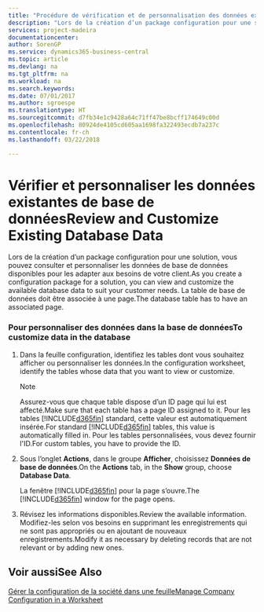 ```yaml
---
title: "Procédure de vérification et de personnalisation des données existantes de base de données | Microsoft Docs"
description: "Lors de la création d’un package configuration pour une solution, vous pouvez consulter et personnaliser les données de base de données disponibles pour les adapter aux besoins de votre client. La table de base de données doit être associée à une page."
services: project-madeira
documentationcenter: 
author: SorenGP
ms.service: dynamics365-business-central
ms.topic: article
ms.devlang: na
ms.tgt_pltfrm: na
ms.workload: na
ms.search.keywords: 
ms.date: 07/01/2017
ms.author: sgroespe
ms.translationtype: HT
ms.sourcegitcommit: d7fb34e1c9428a64c71ff47be8bcff174649c00d
ms.openlocfilehash: 80924de4105cd605aa1698fa322493ecdb7a237c
ms.contentlocale: fr-ch
ms.lasthandoff: 03/22/2018

---
```

# <a name="review-and-customize-existing-database-data"></a><span data-ttu-id="7efe6-104">Vérifier et personnaliser les données existantes de base de données</span><span class="sxs-lookup"><span data-stu-id="7efe6-104">Review and Customize Existing Database Data</span></span>
<span data-ttu-id="7efe6-105">Lors de la création d’un package configuration pour une solution, vous pouvez consulter et personnaliser les données de base de données disponibles pour les adapter aux besoins de votre client.</span><span class="sxs-lookup"><span data-stu-id="7efe6-105">As you create a configuration package for a solution, you can view and customize the available database data to suit your customer needs.</span></span> <span data-ttu-id="7efe6-106">La table de base de données doit être associée à une page.</span><span class="sxs-lookup"><span data-stu-id="7efe6-106">The database table has to have an associated page.</span></span>  

### <a name="to-customize-data-in-the-database"></a><span data-ttu-id="7efe6-107">Pour personnaliser des données dans la base de données</span><span class="sxs-lookup"><span data-stu-id="7efe6-107">To customize data in the database</span></span>  

1.  <span data-ttu-id="7efe6-108">Dans la feuille configuration, identifiez les tables dont vous souhaitez afficher ou personnaliser les données.</span><span class="sxs-lookup"><span data-stu-id="7efe6-108">In the configuration worksheet, identify the tables whose data that you want to view or customize.</span></span>  

    > [!NOTE]  
    >  <span data-ttu-id="7efe6-109">Assurez-vous que chaque table dispose d’un ID page qui lui est affecté.</span><span class="sxs-lookup"><span data-stu-id="7efe6-109">Make sure that each table has a page ID assigned to it.</span></span> <span data-ttu-id="7efe6-110">Pour les tables [!INCLUDE[d365fin](includes/d365fin_md.md)] standard, cette valeur est automatiquement insérée.</span><span class="sxs-lookup"><span data-stu-id="7efe6-110">For standard [!INCLUDE[d365fin](includes/d365fin_md.md)] tables, this value is automatically filled in.</span></span> <span data-ttu-id="7efe6-111">Pour les tables personnalisées, vous devez fournir l'ID.</span><span class="sxs-lookup"><span data-stu-id="7efe6-111">For custom tables, you have to provide the ID.</span></span>  

2.  <span data-ttu-id="7efe6-112">Sous l’onglet **Actions**, dans le groupe **Afficher**, choisissez **Données de base de données**.</span><span class="sxs-lookup"><span data-stu-id="7efe6-112">On the **Actions** tab, in the **Show** group, choose **Database Data**.</span></span>  

     <span data-ttu-id="7efe6-113">La fenêtre [!INCLUDE[d365fin](includes/d365fin_md.md)] pour la page s’ouvre.</span><span class="sxs-lookup"><span data-stu-id="7efe6-113">The [!INCLUDE[d365fin](includes/d365fin_md.md)] window for the page opens.</span></span>  

3.  <span data-ttu-id="7efe6-114">Révisez les informations disponibles.</span><span class="sxs-lookup"><span data-stu-id="7efe6-114">Review the available information.</span></span> <span data-ttu-id="7efe6-115">Modifiez-les selon vos besoins en supprimant les enregistrements qui ne sont pas appropriés ou en ajoutant de nouveaux enregistrements.</span><span class="sxs-lookup"><span data-stu-id="7efe6-115">Modify it as necessary by deleting records that are not relevant or by adding new ones.</span></span>  

## <a name="see-also"></a><span data-ttu-id="7efe6-116">Voir aussi</span><span class="sxs-lookup"><span data-stu-id="7efe6-116">See Also</span></span>  
 [<span data-ttu-id="7efe6-117">Gérer la configuration de la société dans une feuille</span><span class="sxs-lookup"><span data-stu-id="7efe6-117">Manage Company Configuration in a Worksheet</span></span>](admin-how-to-manage-company-configuration-in-a-worksheet.md)

